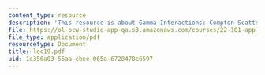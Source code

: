 ```yaml
---
content_type: resource
description: 'This resource is about Gamma Interactions: Compton Scattering.'
file: https://ol-ocw-studio-app-qa.s3.amazonaws.com/courses/22-101-applied-nuclear-physics-fall-2006/1e350a0355aacbee065a6728470e6597_lec19.pdf
file_type: application/pdf
resourcetype: Document
title: lec19.pdf
uid: 1e350a03-55aa-cbee-065a-6728470e6597
---
```

